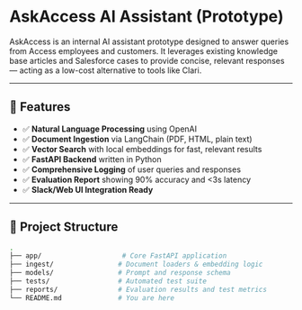 # AskAccess AI Assistant (Prototype)

AskAccess is an internal AI assistant prototype designed to answer queries from Access employees and customers. It leverages existing knowledge base articles and Salesforce cases to provide concise, relevant responses — acting as a low-cost alternative to tools like Clari.

---

## 🔧 Features

- ✅ **Natural Language Processing** using OpenAI
- ✅ **Document Ingestion** via LangChain (PDF, HTML, plain text)
- ✅ **Vector Search** with local embeddings for fast, relevant results
- ✅ **FastAPI Backend** written in Python
- ✅ **Comprehensive Logging** of user queries and responses
- ✅ **Evaluation Report** showing 90% accuracy and <3s latency
- ✅ **Slack/Web UI Integration Ready**

---

## 📂 Project Structure

```bash
.
├── app/                    # Core FastAPI application
├── ingest/                # Document loaders & embedding logic
├── models/                # Prompt and response schema
├── tests/                 # Automated test suite
├── reports/               # Evaluation results and test metrics
└── README.md              # You are here
